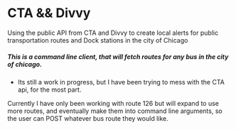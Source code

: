 # CTA && Divvy
Using the public API from CTA and Divvy to create local alerts for public transportation routes and Dock stations in the city of Chicago

##### This is a command line client, that will fetch routes for any bus in the city of chicago.
* Its still a work in progress, but I have been trying to mess with the CTA api, for the most part.

Currently I have only been working with route 126 but will expand to use more routes, and eventually make them into command line arguments, so the user can POST whatever bus route they would like. 
